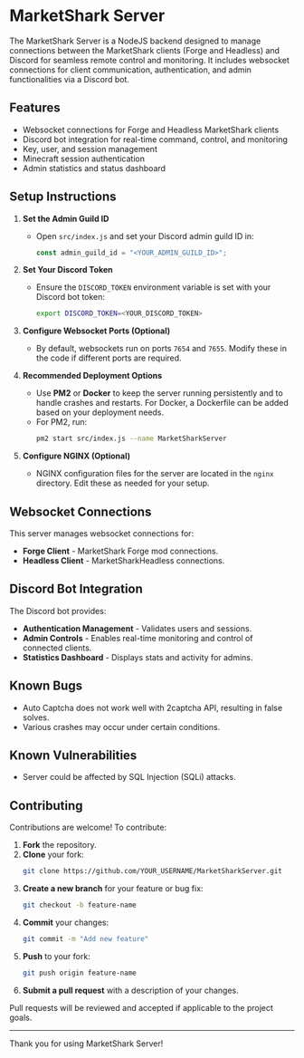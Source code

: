 # MarketShark Server

The MarketShark Server is a NodeJS backend designed to manage connections between the MarketShark clients (Forge and Headless) and Discord for seamless remote control and monitoring. It includes websocket connections for client communication, authentication, and admin functionalities via a Discord bot.

## Features

- Websocket connections for Forge and Headless MarketShark clients
- Discord bot integration for real-time command, control, and monitoring
- Key, user, and session management
- Minecraft session authentication
- Admin statistics and status dashboard

## Setup Instructions

1. **Set the Admin Guild ID**
   - Open `src/index.js` and set your Discord admin guild ID in:
     ```javascript
     const admin_guild_id = "<YOUR_ADMIN_GUILD_ID>";
     ```

2. **Set Your Discord Token**
   - Ensure the `DISCORD_TOKEN` environment variable is set with your Discord bot token:
     ```bash
     export DISCORD_TOKEN=<YOUR_DISCORD_TOKEN>
     ```

3. **Configure Websocket Ports (Optional)**
   - By default, websockets run on ports `7654` and `7655`. Modify these in the code if different ports are required.

4. **Recommended Deployment Options**
   - Use **PM2** or **Docker** to keep the server running persistently and to handle crashes and restarts. For Docker, a Dockerfile can be added based on your deployment needs.
   - For PM2, run:
     ```bash
     pm2 start src/index.js --name MarketSharkServer
     ```

5. **Configure NGINX (Optional)**
   - NGINX configuration files for the server are located in the `nginx` directory. Edit these as needed for your setup.

## Websocket Connections

This server manages websocket connections for:
- **Forge Client** - MarketShark Forge mod connections.
- **Headless Client** - MarketSharkHeadless connections.

## Discord Bot Integration

The Discord bot provides:
- **Authentication Management** - Validates users and sessions.
- **Admin Controls** - Enables real-time monitoring and control of connected clients.
- **Statistics Dashboard** - Displays stats and activity for admins.

## Known Bugs

- Auto Captcha does not work well with 2captcha API, resulting in false solves.
- Various crashes may occur under certain conditions.

## Known Vulnerabilities

- Server could be affected by SQL Injection (SQLi) attacks.

## Contributing

Contributions are welcome! To contribute:

1. **Fork** the repository.
2. **Clone** your fork:
   ```bash
   git clone https://github.com/YOUR_USERNAME/MarketSharkServer.git
   ```
3. **Create a new branch** for your feature or bug fix:
   ```bash
   git checkout -b feature-name
   ```
4. **Commit** your changes:
   ```bash
   git commit -m "Add new feature"
   ```
5. **Push** to your fork:
   ```bash
   git push origin feature-name
   ```
6. **Submit a pull request** with a description of your changes.

Pull requests will be reviewed and accepted if applicable to the project goals.

---

Thank you for using MarketShark Server!

